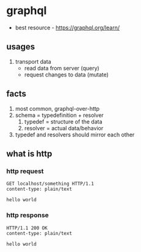 # graphql

- best resource - https://graphql.org/learn/

## usages

1. transport data
   - read data from server (query)
   - request changes to data (mutate)

## facts

1. most common, graphql-over-http
1. schema = typedefinition + resolver
   1. typedef = structure of the data
   2. resolver = actual data/behavior
1. typedef and resolvers should mirror each other

## what is http

### http request

```http
GET localhost/something HTTP/1.1
content-type: plain/text

hello world
```

### http response

```http
HTTP/1.1 200 OK
content-type: plain/text

hello world
```
